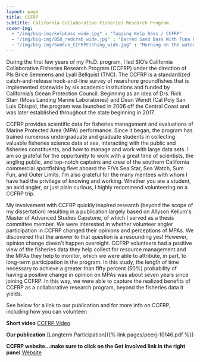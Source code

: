 ```yaml
---
layout: page
title: CCFRP
subtitle: California Collaborative Fisheries Research Program
cover-img: 
  - "/img/big-img/kelpbass_wide.jpg" : "Tagging Kelp Bass / CCFRP"
  - "/img/big-img/BSB_redcrab_wide.jpg" : "Barred Sand Bass With Tuna Crab / CCFRP"
  - "/img/big-img/SumFun_CCFRPFishing_wide.jpg" : "Morning on the water for CCFRP / Erica Mason"
---
```

During the first few years of my Ph.D. program, I led SIO’s California Collaborative Fisheries Research Program (CCFRP) under the direction of PIs Brice Semmens and Lyall Bellquist (TNC). The CCFRP is a standardized catch-and-release hook-and-line survey of nearshore groundfishes that is implemented statewide by six academic institutions and funded by California’s Ocean Protection Council. Beginning as an idea of Drs. Rick Starr (Moss Landing Marine Laboratories) and Dean Wendt (Cal Poly San Luis Obispo), the program was launched in 2006 off the Central Coast and was later established throughout the state beginning in 2017.

CCFRP provides scientific data for fisheries management and evaluations of Marine Protected Area (MPA) performance.  Since it began, the program has trained numerous undergraduate and graduate students in collecting valuable fisheries science data at sea, interacting with the public and fisheries constituents, and how to manage and work with large data sets. I am so grateful for the opportunity to work with a great time of scientists, the angling public, and top-notch captains and crew of the southern California commercial sportfishing fleet aboard the F/Vs Sea Star, Sea Watch, Sum Fun, and Outer Limits. I'm also grateful for the many mentees with whom I have had the privilege of knowing and working. Whether you are a student, an avid angler, or just plain curious, I highly recommend volunteering on a CCFRP trip.

My involvement with CCFRP quickly inspired research (beyond the scope of my dissertation) resulting in a publication largely based on Allyson Kellum's Master of Advanced Studies Capstone, of which I served as a thesis committee member. We were interested in whether volunteer angler participation in CCFRP changed their opinions and perceptions of MPAs. We discovered that the answer to that question is a resounding yes! However, opinion change doesn't happen overnight. CCFRP volunteers had a positive view of the fisheries data they help collect for resource management and the MPAs they help to monitor, which we were able to attribute, in part, to long-term participation in the program. In this study, the length of time necessary to achieve a greater than fifty percent (50%) probability of having a positive change in opinion on MPAs was about seven years since joining CCFRP. In this way, we were able to capture the realized benefits of CCFRP as a collaborative research program, beyond the fisheries data it yields.

See below for a link to our publication and for more info on CCFRP, including how you can volunteer:

**Short video** <a href = "https://youtu.be/Y5w4fggjncI">CCFRP Video</a>

**Our publication** [Longterm Participation]({% link pages/peerj-10146.pdf %}) 

**CCFRP website...make sure to click on the Get Involved link in the right panel** <a href = "https://mlml.sjsu.edu/fisheries/ccfrp/">Website</a>
